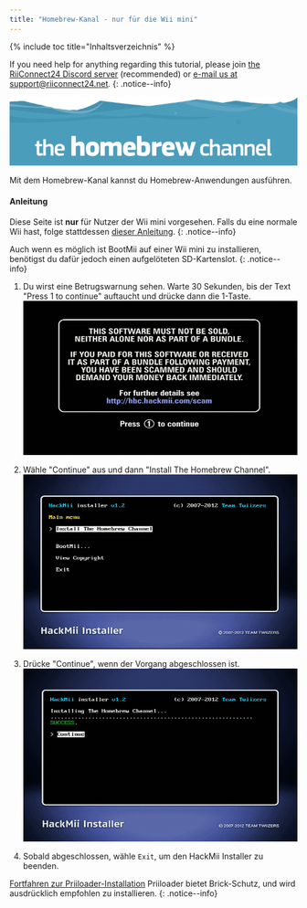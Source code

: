 ```yaml
---
title: "Homebrew-Kanal - nur für die Wii mini"
---
```


{% include toc title="Inhaltsverzeichnis" %}

If you need help for anything regarding this tutorial, please join [the RiiConnect24 Discord server](https://discord.gg/rc24) (recommended) or [e-mail us at support@riiconnect24.net](mailto:support@riiconnect24.net).
{: .notice--info}

![HBC-Logo](/images/hbc.png)

Mit dem Homebrew-Kanal kannst du Homebrew-Anwendungen ausführen.

#### Anleitung
Diese Seite ist **nur** für Nutzer der Wii mini vorgesehen. Falls du eine normale Wii hast, folge stattdessen [dieser Anleitung](hbc).
{: .notice--info}

Auch wenn es möglich ist BootMii auf einer Wii mini zu installieren, benötigst du dafür jedoch einen aufgelöteten SD-Kartenslot.
{: .notice--info}

1. Du wirst eine Betrugswarnung sehen. Warte 30 Sekunden, bis der Text "Press 1 to continue" auftaucht und drücke dann die 1-Taste. ![Scam Screen](/images/Wii/ScamScreen.png)

1. Wähle "Continue" aus und dann "Install The Homebrew Channel". ![Installiere den Homebrew-Kanal](/images/Wii/InstallHomebrewChannel.png)

1. Drücke "Continue", wenn der Vorgang abgeschlossen ist. ![Homebrew-Kanal wurde erfolgreich installiert](/images/Wii/SuccessHBC.png)


1. Sobald abgeschlossen, wähle `Exit`, um den HackMii Installer zu beenden.

[Fortfahren zur Priiloader-Installation](priiloader) Priiloader bietet Brick-Schutz, und wird ausdrücklich empfohlen zu installieren.
{: .notice--info}
